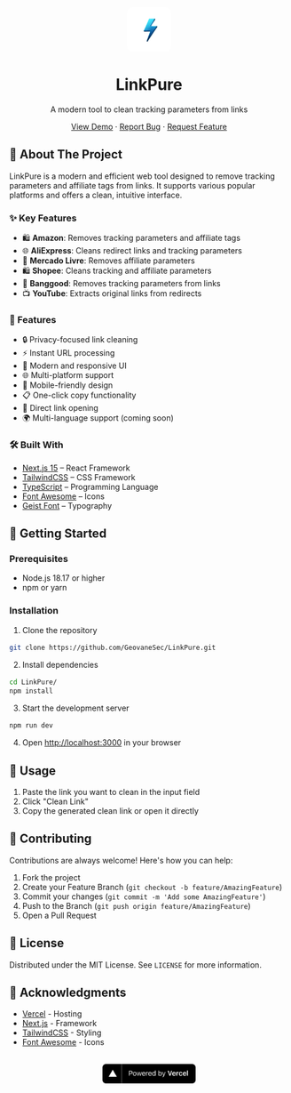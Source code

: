 <div align="center">
  <img src="public/icon.png" alt="LinkPure Logo" width="80" height="80" style="border-radius: 10px;">

  <h1>LinkPure</h1>
  <p>A modern tool to clean tracking parameters from links</p>

  <p>
    <a href="https://g2dev.me">View Demo</a>
    ·
    <a href="https://github.com/Geovane2Dev/LinkPure/issues">Report Bug</a>
    ·
    <a href="https://github.com/Geovane2Dev/LinkPure/issues">Request Feature</a>
  </p>
</div>

## 🌟 About The Project

LinkPure is a modern and efficient web tool designed to remove tracking parameters and affiliate tags from links. It supports various popular platforms and offers a clean, intuitive interface.

### ✨ Key Features

- 🛍️ **Amazon**: Removes tracking parameters and affiliate tags  
- 🌐 **AliExpress**: Cleans redirect links and tracking parameters  
- 🛒 **Mercado Livre**: Removes affiliate parameters  
- 🛍️ **Shopee**: Cleans tracking and affiliate parameters  
- 🌟 **Banggood**: Removes tracking parameters from links  
- 📺 **YouTube**: Extracts original links from redirects  

### 🚀 Features

- 🔒 Privacy-focused link cleaning  
- ⚡ Instant URL processing  
- 🎨 Modern and responsive UI  
- 🌐 Multi-platform support  
- 📱 Mobile-friendly design  
- 📋 One-click copy functionality  
- 🔗 Direct link opening  
- 🌍 Multi-language support (coming soon)  

### 🛠️ Built With

- [Next.js 15](https://nextjs.org/) – React Framework  
- [TailwindCSS](https://tailwindcss.com/) – CSS Framework  
- [TypeScript](https://www.typescriptlang.org/) – Programming Language  
- [Font Awesome](https://fontawesome.com/) – Icons  
- [Geist Font](https://vercel.com/font) – Typography  

## 🚀 Getting Started

### Prerequisites

- Node.js 18.17 or higher  
- npm or yarn

### Installation

1. Clone the repository

```bash
git clone https://github.com/GeovaneSec/LinkPure.git
```
2. Install dependencies
```bash
cd LinkPure/
npm install
```
3. Start the development server
```bash
npm run dev
```
4. Open [http://localhost:3000](http://localhost:3000) in your browser

## 📖 Usage

1. Paste the link you want to clean in the input field
2. Click "Clean Link"
3. Copy the generated clean link or open it directly

## 🤝 Contributing

Contributions are always welcome! Here's how you can help:

1. Fork the project
2. Create your Feature Branch (`git checkout -b feature/AmazingFeature`)
3. Commit your changes (`git commit -m 'Add some AmazingFeature'`)
4. Push to the Branch (`git push origin feature/AmazingFeature`)
5. Open a Pull Request

## 📝 License

Distributed under the MIT License. See `LICENSE` for more information.

## 🙏 Acknowledgments

- [Vercel](https://vercel.com) - Hosting
- [Next.js](https://nextjs.org) - Framework
- [TailwindCSS](https://tailwindcss.com) - Styling
- [Font Awesome](https://fontawesome.com) - Icons

<div align="center">
  <br />
  <a href="https://vercel.com">
    <img src="https://raw.githubusercontent.com/abumalick/powered-by-vercel/master/powered-by-vercel.svg" height="35">
  </a>
</div>
